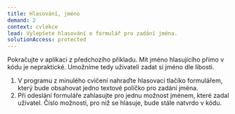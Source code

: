 ```yaml
---
title: Hlasování, jméno
demand: 2
context: cvlekce
lead: Vylepšete hlasování o formulář pro zadání jména.
solutionAccess: protected
---
```


Pokračujte v aplikaci z předchozího příkladu. Mít jméno hlasujícího přímo v kódu je nepraktické. Umožníme tedy uživateli zadat si jméno dle libosti.

1. V programu z minulého cvičení nahraďte hlasovací tlačíko formulářem, který bude obsahovat jedno textové políčko pro zadání jména.
1. Při odeslání formuláře zahlasujte pro jednu možnost jménem, které zadal uživatel. Číslo možnosti, pro niž se hlasuje, bude stále natvrdo v kódu.

<!-- :::solution

Řešení naleznete v samostatném [Codesanboxu zde](https://codesandbox.io/s/da-web-hlasovani-jmeno-olxgk5?file=/index.js).

::: -->
